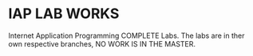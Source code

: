 # IAP LAB WORKS
Internet Application Programming COMPLETE Labs. The labs are in ther own respective branches, NO WORK IS IN THE MASTER.
